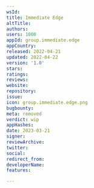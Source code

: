```yaml
---
wsId: 
title: Immediate Edge
altTitle: 
authors: 
users: 1000
appId: group.immediate.edge
appCountry: 
released: 2022-04-21
updated: 2022-04-22
version: '1.0'
stars: 
ratings: 
reviews: 
website: 
repository: 
issue: 
icon: group.immediate.edge.png
bugbounty: 
meta: removed
verdict: wip
appHashes: 
date: 2023-03-21
signer: 
reviewArchive: 
twitter: 
social: 
redirect_from: 
developerName: 
features: 

---
```


